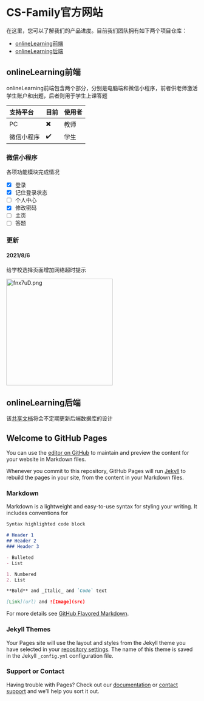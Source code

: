 # CS-Family官方网站
在这里，您可以了解我们的产品进度。目前我们团队拥有如下两个项目仓库：
- [onlineLearning前端](https://github.com/CS-Family/onlineLearning)
- [onlineLearning后端](https://github.com/CS-Family/onlineLearning_backend)

## onlineLearning前端

onlineLearning前端包含两个部分，分别是电脑端和微信小程序，前者供老师激活学生账户和出题，后者则用于学生上课答题

支持平台      | 目前           | 使用者
:------------ | :-------------|:-------------
PC            |  ✖️           | 教师
微信小程序    |  ✔️            | 学生

### 微信小程序

各项功能模块完成情况
- [x] 登录
- [x] 记住登录状态
- [ ] 个人中心
- [x] 修改密码
- [ ] 主页
- [ ] 答题

### 更新

#### 2021/8/6

给学校选择页面增加网络超时提示

<img src="https://z3.ax1x.com/2021/08/06/fnx7uD.png" alt="fnx7uD.png" border="0" width="280" />

## onlineLearning后端

该[共享文档](https://kdocs.cn/l/cecVelkoderZ)将会不定期更新后端数据库的设计

## Welcome to GitHub Pages 

You can use the [editor on GitHub](https://github.com/CS-Family/CS-Family.github.io/edit/main/README.md) to maintain and preview the content for your website in Markdown files.

Whenever you commit to this repository, GitHub Pages will run [Jekyll](https://jekyllrb.com/) to rebuild the pages in your site, from the content in your Markdown files.

### Markdown

Markdown is a lightweight and easy-to-use syntax for styling your writing. It includes conventions for

```markdown
Syntax highlighted code block

# Header 1
## Header 2
### Header 3

- Bulleted
- List

1. Numbered
2. List

**Bold** and _Italic_ and `Code` text

[Link](url) and ![Image](src)
```

For more details see [GitHub Flavored Markdown](https://guides.github.com/features/mastering-markdown/).

### Jekyll Themes

Your Pages site will use the layout and styles from the Jekyll theme you have selected in your [repository settings](https://github.com/CS-Family/CS-Family.github.io/settings/pages). The name of this theme is saved in the Jekyll `_config.yml` configuration file.

### Support or Contact

Having trouble with Pages? Check out our [documentation](https://docs.github.com/categories/github-pages-basics/) or [contact support](https://support.github.com/contact) and we’ll help you sort it out.

